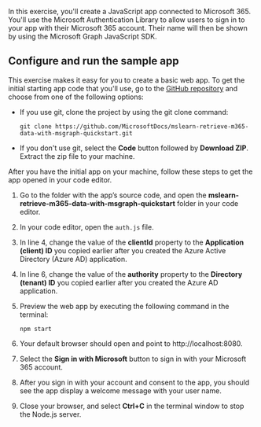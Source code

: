 In this exercise, you'll create a JavaScript app connected to Microsoft 365. You'll use the Microsoft Authentication Library to allow users to sign in to your app with their Microsoft 365 account. Their name will then be shown by using the Microsoft Graph JavaScript SDK.

## Configure and run the sample app

This exercise makes it easy for you to create a basic web app. To get the initial starting app code that you'll use, go to the [GitHub repository](https://github.com/MicrosoftDocs/mslearn-retrieve-m365-data-with-msgraph-quickstart) and choose from one of the following options:

- If you use git, clone the project by using the git clone command:

    ```nodejs
    git clone https://github.com/MicrosoftDocs/mslearn-retrieve-m365-data-with-msgraph-quickstart.git
    ```

- If you don't use git, select the **Code** button followed by **Download ZIP**. Extract the zip file to your machine.

After you have the initial app on your machine, follow these steps to get the app opened in your code editor.

1.	Go to the folder with the app’s source code, and open the **mslearn-retrieve-m365-data-with-msgraph-quickstart** folder in your code editor.
1.	In your code editor, open the `auth.js` file.
1.	In line 4, change the value of the **clientId** property to the **Application (client) ID** you copied earlier after you created the Azure Active Directory (Azure AD) application.
1.	In line 6, change the value of the **authority** property to the **Directory (tenant) ID** you copied earlier after you created the Azure AD application.
1.	Preview the web app by executing the following command in the terminal:

    ```nodejs
    npm start
    ```

1.	Your default browser should open and point to http://localhost:8080.
1.	Select the **Sign in with Microsoft** button to sign in with your Microsoft 365 account.
1.	After you sign in with your account and consent to the app, you should see the app display a welcome message with your user name.
1.	Close your browser, and select **Ctrl+C** in the terminal window to stop the Node.js server.

